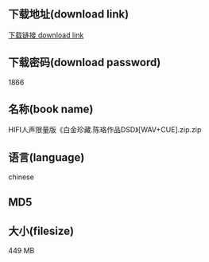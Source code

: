 ## 下载地址(download link)
[下载链接 download link](https://voluble-croquembouche-d321dc.netlify.app/?s=HIFI%E4%BA%BA%E5%A3%B0%E9%99%90%E9%87%8F%E7%89%88%E3%80%8A%E7%99%BD%E9%87%91%E7%8F%8D%E8%97%8F.%E9%99%88%E7%8F%9E%E4%BD%9C%E5%93%81DSD%E3%80%8B%5BWAV%2BCUE%5D.zip)

## 下载密码(download password)
1866

## 名称(book name)
HIFI人声限量版《白金珍藏.陈珞作品DSD》[WAV+CUE].zip.zip

## 语言(language)
chinese

## MD5


## 大小(filesize)
449 MB
